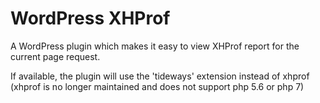 WordPress XHProf
=========


A WordPress plugin which makes it easy to view XHProf report for the current page request.

If available, the plugin will use the 'tideways' extension instead of xhprof
(xhprof is no longer maintained and does not support php 5.6 or php 7)
